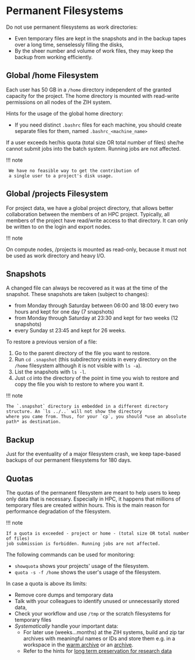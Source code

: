 # Permanent Filesystems

Do not use permanent filesystems as work directories:

- Even temporary files are kept in the snapshots and in the backup tapes over a long time,
senselessly filling the disks,
- By the sheer number and volume of work files, they may keep the backup from working efficiently.

## Global /home Filesystem

Each user has 50 GB in a `/home` directory independent of the granted capacity for the project.
The home directory is mounted with read-write permissions on all nodes of the ZIH system.

Hints for the usage of the global home directory:

- If you need distinct `.bashrc` files for each machine, you should
  create separate files for them, named `.bashrc_<machine_name>`

If a user exceeds her/his quota (total size OR total number of files) she/he cannot
submit jobs into the batch system. Running jobs are not affected.

!!! note

     We have no feasible way to get the contribution of
     a single user to a project's disk usage.

## Global /projects Filesystem

For project data, we have a global project directory, that allows better collaboration between the
members of an HPC project.
Typically, all members of the project have read/write access to that directory.
It can only be written to on the login and export nodes.

!!! note

   On compute nodes, /projects is mounted as read-only, because it must not be used as
   work directory and heavy I/O.

## Snapshots

A changed file can always be recovered as it was at the time of the snapshot.
These snapshots are taken (subject to changes):

- from Monday through Saturday between 06:00 and 18:00 every two hours and kept for one day
  (7 snapshots)
- from Monday through Saturday at 23:30 and kept for two weeks (12 snapshots)
- every Sunday st 23:45 and kept for 26 weeks.

To restore a previous version of a file:

1. Go to the parent directory of the file you want to restore.
1. Run `cd .snapshot` (this subdirectory exists in every directory on the `/home` filesystem
  although it is not visible with `ls -a`).
1. List the snapshots with `ls -l`.
1. Just `cd` into the directory of the point in time you wish to restore and copy the file you
  wish to restore to where you want it.

!!! note

    The `.snapshot` directory is embedded in a different directory structure. An `ls ../..` will not show the directory
    where you came from. Thus, for your `cp`, you should *use an absolute path* as destination.

## Backup

Just for the eventuality of a major filesystem crash, we keep tape-based backups of our
permanent filesystems for 180 days.

## Quotas

The quotas of the permanent filesystem are meant to help users to keep only data that is necessary.
Especially in HPC, it happens that millions of temporary files are created within hours. This is the
main reason for performance degradation of the filesystem.

!!! note

    If a quota is exceeded - project or home - (total size OR total number of files) 
    job submission is forbidden. Running jobs are not affected. 

The following commands can be used for monitoring:

- `showquota` shows your projects' usage of the filesystem.
- `quota -s -f /home` shows the user's usage of the filesystem.

In case a quota is above its limits:

  - Remove core dumps and temporary data
  - Talk with your colleagues to identify unused or unnecessarily stored data,
  - Check your workflow and use `/tmp` or the scratch filesystems for temporary files
  - *Systematically* handle your important data:
    - For later use (weeks...months) at the ZIH systems, build and zip tar
      archives with meaningful names or IDs and store them e.g. in a workspace in the
      [warm archive](warm_archive.md) or an [archive](intermediate_archive.md).
    - Refer to the hints for [long term preservation for research data](preservation_research_data.md)
